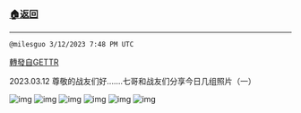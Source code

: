 ###  [:house:返回](README.md)
---


`@milesguo 3/12/2023 7:48 PM UTC`

[轉發自GETTR](https://gettr.com/post/p2b8jrma2f6)

2023.03.12 尊敬的战友们好.......七哥和战友们分享今日几组照片（一）

![img](https://media.gettr.com/group9/getter/2023/03/12/19/164e25af-b0c3-171b-7758-f5e7f3c60447/e654591ef4c2cc6fa907ae49c77adf84.JPG)
![img](https://media.gettr.com/group5/getter/2023/03/12/19/e1883bd4-4f0c-1071-54d8-d1aa282510c6/c4a89b4706103d45769cd027d5c32fa4.JPG)
![img](https://media.gettr.com/group9/getter/2023/03/12/19/cb214292-8812-3730-6951-af47b1bb61ad/4738ddda3e546015ebb2b8ac59e0254e.JPG)
![img](https://media.gettr.com/group10/getter/2023/03/12/19/b770b37f-8ba3-0886-6432-2c04f764f900/387a53ca0eef772c90016d5846f3ceb9.JPG)
![img](https://media.gettr.com/group5/getter/2023/03/12/19/55f77353-fd65-f135-f553-4f4edd350f34/278aef1c02e34d45817ef04bc390f27c.JPG)
![img](https://media.gettr.com/group7/getter/2023/03/12/19/f91c1a85-132a-344d-2fc7-3e01e661f953/123e1db394edd5db801274556757d77a.JPG)
